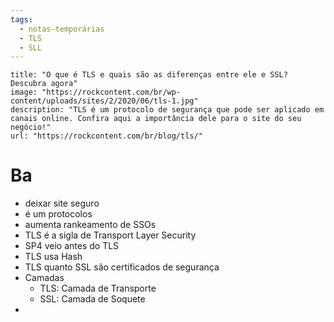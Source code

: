```yaml
---
tags:
  - notas-temporárias
  - TLS
  - SLL
---
```




```embed
title: "O que é TLS e quais são as diferenças entre ele e SSL? Descubra agora"
image: "https://rockcontent.com/br/wp-content/uploads/sites/2/2020/06/tls-1.jpg"
description: "TLS é um protocolo de segurança que pode ser aplicado em canais online. Confira aqui a importância dele para o site do seu negócio!"
url: "https://rockcontent.com/br/blog/tls/"
```


# Ba
* deixar site seguro
* é um protocolos
* aumenta rankeamento de SSOs
* TLS é a sigla de Transport Layer Security
* SP4 veio antes do TLS
* TLS usa Hash
* TLS quanto SSL são certificados de segurança
* Camadas
	* TLS: Camada de Transporte
	* SSL: Camada de Soquete
* 